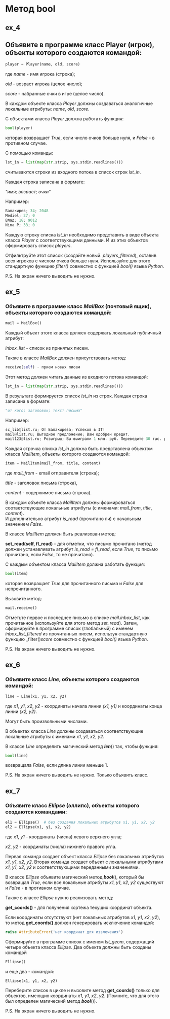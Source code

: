 # Метод __bool__

## ex_4

## Объявите в программе класс Player (игрок), объекты которого создаются командой:

```python
player = Player(name, old, score)
```

где _name_ - имя игрока (строка); 

_old_ - возраст игрока (целое число); 

_score_ - набранные очки в игре (целое число). 

В каждом объекте класса _Player_ должны создаваться аналогичные локальные атрибуты: _name_, _old_, _score_.

С объектами класса _Player_ должна работать функция:

```python
bool(player)
```

которая возвращает _True_, если число очков больше нуля, и _False_ - в противном случае.

С помощью команды:

```python
lst_in = list(map(str.strip, sys.stdin.readlines()))
```

считываются строки из входного потока в список строк _lst_in_. 

Каждая строка записана в формате:

_"имя; возраст; очки"_

Например:

```python
Балакирев; 34; 2048
Mediel; 27; 0
Влад; 18; 9012
Nina P; 33; 0
```

Каждую строку списка _lst_in_ необходимо представить в виде объекта класса _Player_ с соответствующими данными. 
И из этих объектов сформировать список _players_.

Отфильтруйте этот список (создайте новый: _players_filtered_), оставив всех игроков с числом очков больше нуля. 
Используйте для этого стандартную функцию _filter()_ совместно с функцией _bool()_ языка _Python_.


P.S. На экран ничего выводить не нужно.

## ex_5
### Объявите в программе класс _MailBox_ (почтовый ящик), объекты которого создаются командой:

```python
mail = MailBox()
```

Каждый объект этого класса должен содержать локальный публичный атрибут:

_inbox_list_ - список из принятых писем.

Также в классе _MailBox_ должен присутствовать метод:

```python
receive(self) - прием новых писем
```

Этот метод должен читать данные из входного потока командой:

```python
lst_in = list(map(str.strip, sys.stdin.readlines()))
```

В результате формируется список _lst_in_ из строк. Каждая строка записана в формате:

```python
"от кого; заголовок; текст письма"
```

Например:

```python
sc_lib@list.ru; От Балакирева; Успехов в IT!
mail@list.ru; Выгодное предложение; Вам одобрен кредит.
mail123@list.ru; Розыгрыш; Вы выиграли 1 млн. руб. Переведите 30 тыс. руб., чтобы его получить.
```

Каждая строчка списка _lst_in_ должна быть представлена объектом класса _MailItem_, объекты которого создаются командой:

```python
item = MailItem(mail_from, title, content)
```

где _mail_from_ - email отправителя (строка);

_title_ - заголовок письма (строка), 

_content_ - содержимое письма (строка). 

В каждом объекте класса _MailItem_ должны формироваться соответствующие локальные атрибуты (с именами: _mail_from_, _title_, _content_).\
И дополнительно атрибут _is_read_ (прочитано ли) с начальным значением _False_.

В классе _MailItem_ должен быть реализован метод:

**set_read(self, fl_read)** - для отметки, что письмо прочитано (метод должен устанавливать атрибут _is_read = fl_read_, если _True_, то письмо прочитано, если _False_, то не прочитано).

С каждым объектом класса _MailItem_ должна работать функция:

```python
bool(item)
```

которая возвращает _True_ для прочитанного письма и _False_ для непрочитанного.

Вызовите метод:

```python
mail.receive()
```

Отметьте первое и последнее письмо в списке _mail.inbox_list_, как прочитанное (используйте для этого метод _set_read_). 
Затем, сформируйте в программе список (глобальный) с именем _inbox_list_filtered_ из прочитанных писем, используя стандартную функцию _filter()_score_ совместно с функцией _bool()_ языка _Python_.

P.S. На экран ничего выводить не нужно.

## ex_6
### Объявите класс _Line_, объекты которого создаются командой:

```python
line = Line(x1, y1, x2, y2)
```

где _x1_, _y1_, _x2_, _y2_ - координаты начала линии _(x1, y1)_ и координаты конца линии _(x2, y2)_.

Могут быть произвольными числами. 

В объектах класса _Line_ должны создаваться соответствующие локальные атрибуты с именами _x1_, _y1_, _x2_, _y2_.

В классе _Line_ определить магический метод ___len___() так, чтобы функция:

```python
bool(line)
```

возвращала _False_, если длина линии меньше 1.

P.S. На экран ничего выводить не нужно. Только объявить класс.

## ex_7
### Объявите класс _Ellipse_ (эллипс), объекты которого создаются командами:

```python
el1 = Ellipse()  # без создания локальных атрибутов x1, y1, x2, y2
el2 = Ellipse(x1, y1, x2, y2)
```

где _x1_, _y1_ - координаты (числа) левого верхнего угла; 

_x2_, _y2_ - координаты (числа) нижнего правого угла. 

Первая команда создает объект класса _Ellipse_ без локальных атрибутов _x1_, _y1_, _x2_, _y2_. 
Вторая команда создает объект с локальными атрибутами _x1_, _y1_, _x2_, _y2_ и соответствующими переданными значениями.

В классе _Ellipse_ объявите магический метод ___bool___(), который бы возвращал _True_, если все локальные атрибуты _x1_, _y1_, _x2_, _y2_ существуют и _False_ - в противном случае.

Также в классе _Ellipse_ нужно реализовать метод:

**get_coords()** - для получения кортежа текущих координат объекта.

Если координаты отсутствуют (нет локальных атрибутов _x1_, _y1_, _x2_, _y2_), то метод **get_coords()** должен генерировать исключение командой:

```python
raise AttributeError('нет координат для извлечения')
```

Сформируйте в программе список с именем _lst_geom_, содержащий четыре объекта класса _Ellipse_. 
Два объекта должны быть созданы командой 

```python
Ellipse()
```

и еще два - командой:

```python
Ellipse(x1, y1, x2, y2)
```

Переберите список в цикле и вызовите метод **get_coords()** только для объектов, имеющих координаты _x1_, _y1_, _x2_, _y2_. 
(Помните, что для этого был определен магический метод ___bool___()).

P.S. На экран ничего выводить не нужно.
